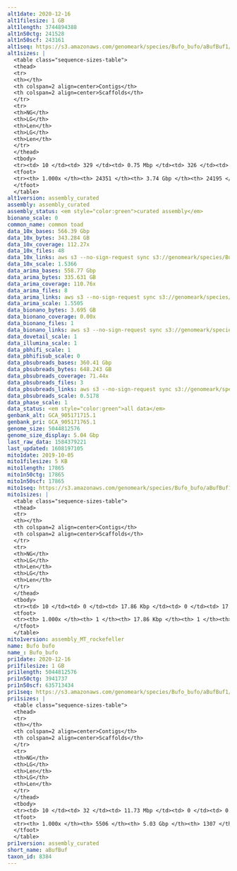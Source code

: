```yaml
---
alt1date: 2020-12-16
alt1filesize: 1 GB
alt1length: 3744894388
alt1n50ctg: 241528
alt1n50scf: 243161
alt1seq: https://s3.amazonaws.com/genomeark/species/Bufo_bufo/aBufBuf1/assembly_curated/aBufBuf1.alt.cur.20201216.fasta.gz
alt1sizes: |
  <table class="sequence-sizes-table">
  <thead>
  <tr>
  <th></th>
  <th colspan=2 align=center>Contigs</th>
  <th colspan=2 align=center>Scaffolds</th>
  </tr>
  <tr>
  <th>NG</th>
  <th>LG</th>
  <th>Len</th>
  <th>LG</th>
  <th>Len</th>
  </tr>
  </thead>
  <tbody>
  <tr><td> 10 </td><td> 329 </td><td> 0.75 Mbp </td><td> 326 </td><td> 0.76 Mbp </td></tr>  <tr><td> 20 </td><td> 953 </td><td> 0.51 Mbp </td><td> 943 </td><td> 0.51 Mbp </td></tr>  <tr><td> 30 </td><td> 1789 </td><td> 0.40 Mbp </td><td> 1771 </td><td> 0.40 Mbp </td></tr>  <tr><td> 40 </td><td> 2860 </td><td> 0.31 Mbp </td><td> 2831 </td><td> 0.31 Mbp </td></tr>  <tr style="background-color:#cccccc;"><td> 50 </td><td> 4230 </td><td> 0.24 Mbp </td><td> 4190 </td><td> 0.24 Mbp </td></tr>  <tr><td> 60 </td><td> 5982 </td><td> 0.19 Mbp </td><td> 5930 </td><td> 0.19 Mbp </td></tr>  <tr><td> 70 </td><td> 8283 </td><td> 0.14 Mbp </td><td> 8217 </td><td> 0.14 Mbp </td></tr>  <tr><td> 80 </td><td> 11424 </td><td> 0.10 Mbp </td><td> 11343 </td><td> 0.10 Mbp </td></tr>  <tr><td> 90 </td><td> 15972 </td><td> 67.64 Kbp </td><td> 15873 </td><td> 67.85 Kbp </td></tr>  <tr><td> 100 </td><td> 24350 </td><td> 166  bp </td><td> 24194 </td><td> 221  bp </td></tr>  </tbody>
  <tfoot>
  <tr><th> 1.000x </th><th> 24351 </th><th> 3.74 Gbp </th><th> 24195 </th><th> 3.74 Gbp </th></tr>
  </tfoot>
  </table>
alt1version: assembly_curated
assembly: assembly_curated
assembly_status: <em style="color:green">curated assembly</em>
bionano_scale: 0
common_name: common toad
data_10x_bases: 566.39 Gbp
data_10x_bytes: 343.284 GB
data_10x_coverage: 112.27x
data_10x_files: 48
data_10x_links: aws s3 --no-sign-request sync s3://genomeark/species/Bufo_bufo/aBufBuf1/genomic_data/10x/ .<br>
data_10x_scale: 1.5366
data_arima_bases: 558.77 Gbp
data_arima_bytes: 335.631 GB
data_arima_coverage: 110.76x
data_arima_files: 8
data_arima_links: aws s3 --no-sign-request sync s3://genomeark/species/Bufo_bufo/aBufBuf1/genomic_data/arima/ .<br>
data_arima_scale: 1.5505
data_bionano_bytes: 3.695 GB
data_bionano_coverage: 0.00x
data_bionano_files: 1
data_bionano_links: aws s3 --no-sign-request sync s3://genomeark/species/Bufo_bufo/aBufBuf1/genomic_data/bionano/ .<br>
data_dovetail_scale: 1
data_illumina_scale: 1
data_pbhifi_scale: 1
data_pbhifisub_scale: 0
data_pbsubreads_bases: 360.41 Gbp
data_pbsubreads_bytes: 648.243 GB
data_pbsubreads_coverage: 71.44x
data_pbsubreads_files: 3
data_pbsubreads_links: aws s3 --no-sign-request sync s3://genomeark/species/Bufo_bufo/aBufBuf1/genomic_data/pacbio/ . --exclude "*ccs*bam*"<br>
data_pbsubreads_scale: 0.5178
data_phase_scale: 1
data_status: <em style="color:green">all data</em>
genbank_alt: GCA_905171715.1
genbank_pri: GCA_905171765.1
genome_size: 5044812576
genome_size_display: 5.04 Gbp
last_raw_data: 1584379221
last_updated: 1608197105
mito1date: 2019-10-05
mito1filesize: 5 KB
mito1length: 17865
mito1n50ctg: 17865
mito1n50scf: 17865
mito1seq: https://s3.amazonaws.com/genomeark/species/Bufo_bufo/aBufBuf1/assembly_MT_rockefeller/aBufBuf1.MT.20191005.fasta.gz
mito1sizes: |
  <table class="sequence-sizes-table">
  <thead>
  <tr>
  <th></th>
  <th colspan=2 align=center>Contigs</th>
  <th colspan=2 align=center>Scaffolds</th>
  </tr>
  <tr>
  <th>NG</th>
  <th>LG</th>
  <th>Len</th>
  <th>LG</th>
  <th>Len</th>
  </tr>
  </thead>
  <tbody>
  <tr><td> 10 </td><td> 0 </td><td> 17.86 Kbp </td><td> 0 </td><td> 17.86 Kbp </td></tr>  <tr><td> 20 </td><td> 0 </td><td> 17.86 Kbp </td><td> 0 </td><td> 17.86 Kbp </td></tr>  <tr><td> 30 </td><td> 0 </td><td> 17.86 Kbp </td><td> 0 </td><td> 17.86 Kbp </td></tr>  <tr><td> 40 </td><td> 0 </td><td> 17.86 Kbp </td><td> 0 </td><td> 17.86 Kbp </td></tr>  <tr style="background-color:#cccccc;"><td> 50 </td><td> 0 </td><td style="background-color:#ff8888;"> 17.86 Kbp </td><td> 0 </td><td style="background-color:#ff8888;"> 17.86 Kbp </td></tr>  <tr><td> 60 </td><td> 0 </td><td> 17.86 Kbp </td><td> 0 </td><td> 17.86 Kbp </td></tr>  <tr><td> 70 </td><td> 0 </td><td> 17.86 Kbp </td><td> 0 </td><td> 17.86 Kbp </td></tr>  <tr><td> 80 </td><td> 0 </td><td> 17.86 Kbp </td><td> 0 </td><td> 17.86 Kbp </td></tr>  <tr><td> 90 </td><td> 0 </td><td> 17.86 Kbp </td><td> 0 </td><td> 17.86 Kbp </td></tr>  <tr><td> 100 </td><td> 0 </td><td> 17.86 Kbp </td><td> 0 </td><td> 17.86 Kbp </td></tr>  </tbody>
  <tfoot>
  <tr><th> 1.000x </th><th> 1 </th><th> 17.86 Kbp </th><th> 1 </th><th> 17.86 Kbp </th></tr>
  </tfoot>
  </table>
mito1version: assembly_MT_rockefeller
name: Bufo bufo
name_: Bufo_bufo
pri1date: 2020-12-16
pri1filesize: 1 GB
pri1length: 5044812576
pri1n50ctg: 3941737
pri1n50scf: 635713434
pri1seq: https://s3.amazonaws.com/genomeark/species/Bufo_bufo/aBufBuf1/assembly_curated/aBufBuf1.pri.cur.20201216.fasta.gz
pri1sizes: |
  <table class="sequence-sizes-table">
  <thead>
  <tr>
  <th></th>
  <th colspan=2 align=center>Contigs</th>
  <th colspan=2 align=center>Scaffolds</th>
  </tr>
  <tr>
  <th>NG</th>
  <th>LG</th>
  <th>Len</th>
  <th>LG</th>
  <th>Len</th>
  </tr>
  </thead>
  <tbody>
  <tr><td> 10 </td><td> 32 </td><td> 11.73 Mbp </td><td> 0 </td><td> 0.84 Gbp </td></tr>  <tr><td> 20 </td><td> 83 </td><td> 8.46 Mbp </td><td> 1 </td><td> 0.84 Gbp </td></tr>  <tr><td> 30 </td><td> 151 </td><td> 6.52 Mbp </td><td> 1 </td><td> 0.84 Gbp </td></tr>  <tr><td> 40 </td><td> 239 </td><td> 5.01 Mbp </td><td> 2 </td><td> 0.71 Gbp </td></tr>  <tr style="background-color:#cccccc;"><td> 50 </td><td> 350 </td><td style="background-color:#88ff88;"> 3.94 Mbp </td><td> 3 </td><td style="background-color:#88ff88;"> 0.64 Gbp </td></tr>  <tr><td> 60 </td><td> 495 </td><td> 2.99 Mbp </td><td> 3 </td><td> 0.64 Gbp </td></tr>  <tr><td> 70 </td><td> 693 </td><td> 2.19 Mbp </td><td> 4 </td><td> 0.57 Gbp </td></tr>  <tr><td> 80 </td><td> 968 </td><td> 1.52 Mbp </td><td> 5 </td><td> 439.63 Mbp </td></tr>  <tr><td> 90 </td><td> 1448 </td><td> 0.70 Mbp </td><td> 8 </td><td> 230.78 Mbp </td></tr>  <tr><td> 100 </td><td> 5505 </td><td> 25  bp </td><td> 1306 </td><td> 472  bp </td></tr>  </tbody>
  <tfoot>
  <tr><th> 1.000x </th><th> 5506 </th><th> 5.03 Gbp </th><th> 1307 </th><th> 5.04 Gbp </th></tr>
  </tfoot>
  </table>
pri1version: assembly_curated
short_name: aBufBuf
taxon_id: 8384
---
```


